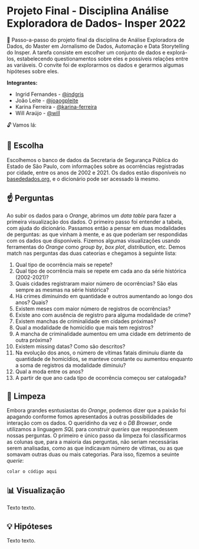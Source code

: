 # Projeto Final - Disciplina Análise Exploradora de Dados- Insper 2022 

:pencil: Passo-a-passo do projeto final da disciplina de Análise Exploradora de Dados, do Master em Jornalismo de Dados, Automação e Data Storytelling do Insper. A tarefa consiste em  escolher um conjunto de dados e explorá-los, estabelecendo questionamentos sobre eles e possíveis relações entre as variáveis. O convite foi de explorarmos os dados e gerarmos algumas hipóteses sobre eles. 

**Integrantes:**
- Ingrid Fernandes - [@indgris](https://github.com/indgris)
- João Leite - [@joaogpleite](https://github.com/joaogpleite)
- Karina Ferreira - [@karina-ferreira](https://github.com/karina-ferreira)
- Will Araújo - [@will](https://github.com/link)

:unlock: Vamos lá:


## :dart: Escolha

Escolhemos o banco de dados da Secretaria de Segurança Pública do Estado de São Paulo, com informações sobre as ocorrências registradas por cidade, entre os anos de 2002 e 2021. Os dados estão disponíveis no [basededados.org](https://basedosdados.org/dataset/br-sp-gov-ssp?bdm_table=ocorrencias_registradas), e o dicionário pode ser acessado lá mesmo. 

## :point_up: Perguntas
Ao subir os dados para o *Orange*, abrimos um *data table* para fazer a primeira visualização dos dados. O primeiro passo foi entender a tabela, com ajuda do dicionário. Passamos então a pensar em duas modalidades de perguntas: as que vinham à mente, e as que poderiam ser respondidas com os dados que disponíveis. Fizemos algumas visualizações usando ferramentas do *Orange* como *group by*, *box plot*, *distribution*, etc. Demos match nas perguntas das duas cateorias e chegamos à seguinte lista:

1. Qual tipo de ocorrência mais se repete?
2. Qual tipo de ocorrência mais se repete em cada ano da série histórica (2002-2021)?
3. Quais cidades registraram maior número de ocorrências? São elas sempre as mesmas na série histórica?
4. Há crimes diminuindo em quantidade e outros aumentando ao longo dos anos? Quais?
5. Existem meses com maior número de registros de ocorrências?
6. Existe ano com ausência de registro para alguma modalidade de crime?
7. Existem manchas de criminalidade em cidades próximas?
8. Qual a modalidade de homicídio que mais tem registros?
9. A mancha de criminalidade aumentou em uma cidade em detrimento de outra próxima?
10. Existem missing datas? Como são descritos?
11. Na evolução dos anos, o número de vítimas fatais diminuiu diante da quantidade de homicídios, se manteve constante ou aumentou enquanto a soma de registros da modalidade diminuiu?
12. Qual a moda entre os anos?
13. A partir de que ano cada tipo de ocorrência começou ser catalogada?

## :put_litter_in_its_place: Limpeza
Embora grandes esntusiastas do *Orange*, podemos dizer que a paixão foi apagando conforme fomos apresentados à outras possibilidades de interação com os dados. O queridinho da vez é o *DB Browser*, onde utilizamos a linguagem *SQL* para construir *queries* que respondessem nossas perguntas. O primeiro e único passo da limpeza foi classificarmos as colunas que, para a maioria das perguntas, não seriam necessárias serem analisadas, como as que indicavam número de vítimas, ou as que somavam outras duas ou mais categorias. Para isso, fizemos a seuinte *querie*:

`colar o código aqui`

## :bar_chart: Visualização

Texto texto.

## :bulb: Hipóteses

Texto texto.
